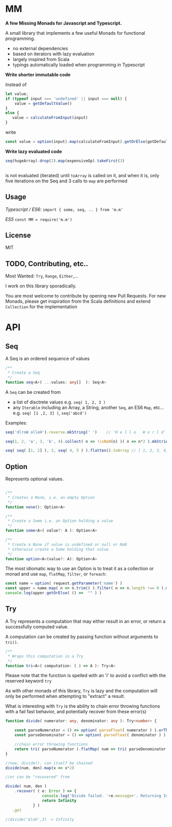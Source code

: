 MM
===

**A few  Missing Monads for Javascript and Typescript.**

A small library that implements a few useful Monads for functional programming.
 - no external dependencies
 - based on iterators with lazy evaluation
 - largely inspired from Scala
 - typings automatically loaded when programming in Typescript
 
 
**Write shorter immutable code**
 
 Instead of 
 
 ```javascript
 let value;
 if (typeof input === 'undefined' || input === null) {
     value = getDefaultValue()
 }
 else {
    value = calculateFromInput(input)
 }
```

write

```javascript
const value = option(input).map(calculateFromInput).getOrElse(getDefaultValue) 
```
  
**Write lazy evaluated code**
  
```javascript
seq(hugeArray).drop(2).map(expensiveOp).takeFirst(3)
  
```
is not evaluated (iterated) until `toArray` is called on it, and when it is, only five iterations on the Seq and 3 calls to `map` are performed
  
Usage
-----

*Typescript / ES6*: `import { some, seq, .. } from 'm.m'`

*ES5* `const MM = require('m.m')`

License
-------

MIT

TODO, Contributing, etc..
--------------------------

Most Wanted: `Try`, `Range`, `Either`,...

I work on this library sporadically.

You are most welcome to contribute by opening new Pull Requests.
For new Monads, please get inspiration from the Scala definitions and extend `Collection` for the implementation


API
===
  
Seq
---
A Seq is an ordered sequence of values

```typescript
/**
 * Create a Seq
 */
function seq<A>( ...values: any[]  ): Seq<A>
```

 A `Seq` can be created from

   - a list of disctrete values e.g. `seq( 1, 2, 3 )`
   - any `Iterable` including an Array, a String, another `Seq`, an ES6 `Map`, etc... e.g. `seq( [1 ,2, 3] )`, `seq('abcd')`


 Examples:

  ```typescript
  seq('dlroW olleH').reverse.mkString(' ')    // 'H e l l o   W o r l d'

  seq(1, 2, 'a', 3, 'b', 4).collect( n => !isNaN(n) )( n => n*2 ).mkString('[', ',', ']')    // '[2,4,6,8]'

  seq( seq( [1, 2] ), 3, seq( 4, 5 ) ).flatten().toArray // [ 1, 2, 3, 4, 5 ]
  ```

Option
------

Represents optional values.

```typescript

/**
 * Creates a None, i.e. an empty Option
 */
function none(): Option<A>

/**
 * Create a Some i.e. an Option holding a value
 */
function some<A>( value?: A ): Option<A>

/**
 * Create a None if value is undefined or null or NaN
 * otherwise create a Some holding that value
 */
function option<A>(value?: A): Option<A>
```

The most idiomatic way to use an Option is to treat it as a collection or monad and use `map`, `flatMap`, `filter`, or `foreach`:

```typescript
const name = option( request.getParameter('name') )
const upper = name.map( n => n.trim() ).filter( n => n.length !== 0 ).map( n => n.toUpperCase() )
console.log(upper.getOrElse( () =>  "" ) )
```

Try
---
A Try represents a computation that may either result in an error, or return a successfully computed value.

A computation can be created by passing function without arguments to `tri()`.

```typescript
/**
 * Wraps this computation in a Try
 */
function tri<A>( computation: ( ) => A ): Try<A>
```
Please note that the function is spelled with an 'i' to avoid a conflict with the reserved keyword `try`

As with other monads of this library, `Try` is lazy and the computation will only be performed when attempting to "extract" a result.

What is interesting with `Try` is the ability to chain error throwing functions with a fail fast behavior, and
potentially recover from these error(s)

```typescript
function divide( numerator: any, denominator: any ): Try<number> {

    const parseNumerator = () => option( parseFloat( numerator ) ).orThrow( () => "Invalid numerator" );
    const parseDenominator = () => option( parseFloat( denominator ) ).orThrow( () => "Invalid denominator" );

    //chain error throwing functions
    return tri( parseNumerator ).flatMap( num => tri( parseDenominator ).map( den => num / den ) )
}

//now, divide(), can itself be chained
divide(num, den).map(x => x*2)

//or can be "recovered" from

divide( num, den )
    .recover( ( e: Error ) => {
                console.log('Divide failed. '+e.message+'. Returning Infinity')
                return Infinity
            } )
   .get

//divide('blah',3) -> Infinity

```
